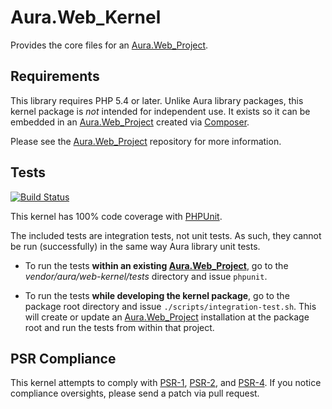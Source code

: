 # Aura.Web_Kernel

Provides the core files for an [Aura.Web_Project][].

## Requirements

This library requires PHP 5.4 or later. Unlike Aura library packages, this
kernel package is *not* intended for independent use. It exists so it can be
embedded in an [Aura.Web_Project][] created via [Composer][].

Please see the [Aura.Web_Project][] repository for more information.

## Tests

[![Build Status](https://travis-ci.org/auraphp/Aura.Web_Kernel.png?branch=develop-2)](https://travis-ci.org/auraphp/Aura.Autoload)

This kernel has 100% code coverage with [PHPUnit][].

The included tests are integration tests, not unit tests.  As such, they
cannot be run (successfully) in the same way Aura library unit tests.

- To run the tests **within an existing [Aura.Web_Project][]**, go to the
  _vendor/aura/web-kernel/tests_ directory and issue `phpunit`.

- To run the tests **while developing the kernel package**, go to the package
  root directory and issue `./scripts/integration-test.sh`. This will create
  or update an [Aura.Web_Project][] installation at the package root and run
  the tests from within that project.

## PSR Compliance

This kernel attempts to comply with [PSR-1][], [PSR-2][], and [PSR-4][]. If
you notice compliance oversights, please send a patch via pull request.

[PSR-1]: https://github.com/php-fig/fig-standards/blob/master/accepted/PSR-1-basic-coding-standard.md
[PSR-2]: https://github.com/php-fig/fig-standards/blob/master/accepted/PSR-2-coding-style-guide.md
[PSR-4]: https://github.com/php-fig/fig-standards/blob/master/accepted/PSR-4-autoloader.md
[PHPUnit]: http://phpunit.de/manual/
[Composer]: http://getcomposer.org
[Aura.Web_Project]: https://github.com/auraphp/Aura.Web_Project
